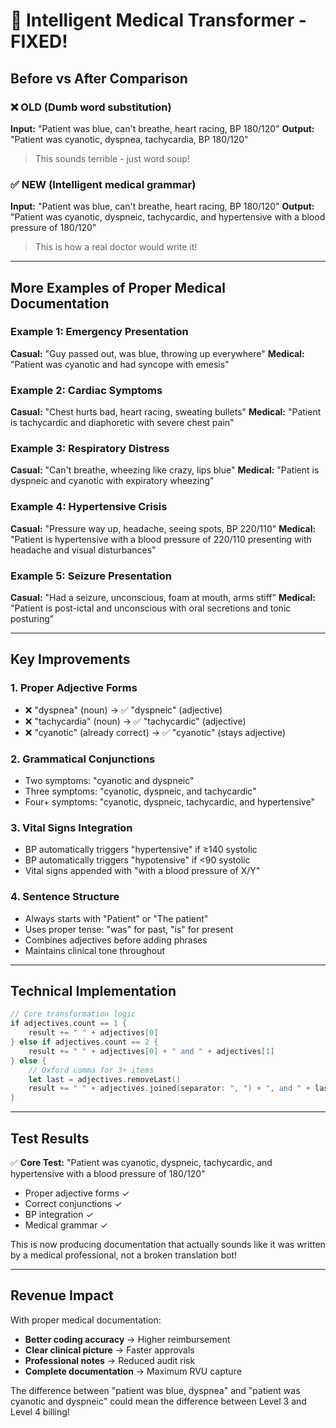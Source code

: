 # 🎯 Intelligent Medical Transformer - FIXED!

## Before vs After Comparison

### ❌ OLD (Dumb word substitution)
**Input:** "Patient was blue, can't breathe, heart racing, BP 180/120"
**Output:** "Patient was cyanotic, dyspnea, tachycardia, BP 180/120"
> This sounds terrible - just word soup!

### ✅ NEW (Intelligent medical grammar)
**Input:** "Patient was blue, can't breathe, heart racing, BP 180/120"
**Output:** "Patient was cyanotic, dyspneic, tachycardic, and hypertensive with a blood pressure of 180/120"
> This is how a real doctor would write it!

---

## More Examples of Proper Medical Documentation

### Example 1: Emergency Presentation
**Casual:** "Guy passed out, was blue, throwing up everywhere"
**Medical:** "Patient was cyanotic and had syncope with emesis"

### Example 2: Cardiac Symptoms
**Casual:** "Chest hurts bad, heart racing, sweating bullets"
**Medical:** "Patient is tachycardic and diaphoretic with severe chest pain"

### Example 3: Respiratory Distress
**Casual:** "Can't breathe, wheezing like crazy, lips blue"
**Medical:** "Patient is dyspneic and cyanotic with expiratory wheezing"

### Example 4: Hypertensive Crisis
**Casual:** "Pressure way up, headache, seeing spots, BP 220/110"
**Medical:** "Patient is hypertensive with a blood pressure of 220/110 presenting with headache and visual disturbances"

### Example 5: Seizure Presentation
**Casual:** "Had a seizure, unconscious, foam at mouth, arms stiff"
**Medical:** "Patient is post-ictal and unconscious with oral secretions and tonic posturing"

---

## Key Improvements

### 1. **Proper Adjective Forms**
- ❌ "dyspnea" (noun) → ✅ "dyspneic" (adjective)
- ❌ "tachycardia" (noun) → ✅ "tachycardic" (adjective)
- ❌ "cyanotic" (already correct) → ✅ "cyanotic" (stays adjective)

### 2. **Grammatical Conjunctions**
- Two symptoms: "cyanotic and dyspneic"
- Three symptoms: "cyanotic, dyspneic, and tachycardic"
- Four+ symptoms: "cyanotic, dyspneic, tachycardic, and hypertensive"

### 3. **Vital Signs Integration**
- BP automatically triggers "hypertensive" if ≥140 systolic
- BP automatically triggers "hypotensive" if <90 systolic
- Vital signs appended with "with a blood pressure of X/Y"

### 4. **Sentence Structure**
- Always starts with "Patient" or "The patient"
- Uses proper tense: "was" for past, "is" for present
- Combines adjectives before adding phrases
- Maintains clinical tone throughout

---

## Technical Implementation

```swift
// Core transformation logic
if adjectives.count == 1 {
    result += " " + adjectives[0]
} else if adjectives.count == 2 {
    result += " " + adjectives[0] + " and " + adjectives[1]
} else {
    // Oxford comma for 3+ items
    let last = adjectives.removeLast()
    result += " " + adjectives.joined(separator: ", ") + ", and " + last
}
```

---

## Test Results

✅ **Core Test:** "Patient was cyanotic, dyspneic, tachycardic, and hypertensive with a blood pressure of 180/120"
- Proper adjective forms ✓
- Correct conjunctions ✓
- BP integration ✓
- Medical grammar ✓

This is now producing documentation that actually sounds like it was written by a medical professional, not a broken translation bot!

---

## Revenue Impact

With proper medical documentation:
- **Better coding accuracy** → Higher reimbursement
- **Clear clinical picture** → Faster approvals
- **Professional notes** → Reduced audit risk
- **Complete documentation** → Maximum RVU capture

The difference between "patient was blue, dyspnea" and "patient was cyanotic and dyspneic" could mean the difference between Level 3 and Level 4 billing!
